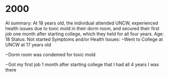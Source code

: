 # 2000

AI summary: At 18 years old, the individual attended UNCW, experienced health issues due to toxic mold in their dorm room, and secured their first job one month after starting college, which they held for all four years.
Age: 18
Status: Not started
Symptoms and/or Health Issues: −Went to College at UNCW at 17 years old

−Dorm room was condemed for toxic mold

−Got my first job 1 month after starting college that I had all 4 years I was there